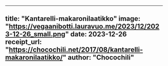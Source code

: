 
---
title: "Kantarelli-makaronilaatikko"
image: "https://vegaanibotti.lauravuo.me/2023/12/2023-12-26_small.png"
date: 2023-12-26
receipt_url: "https://chocochili.net/2017/08/kantarelli-makaronilaatikko/"
author: "Chocochili"
---
